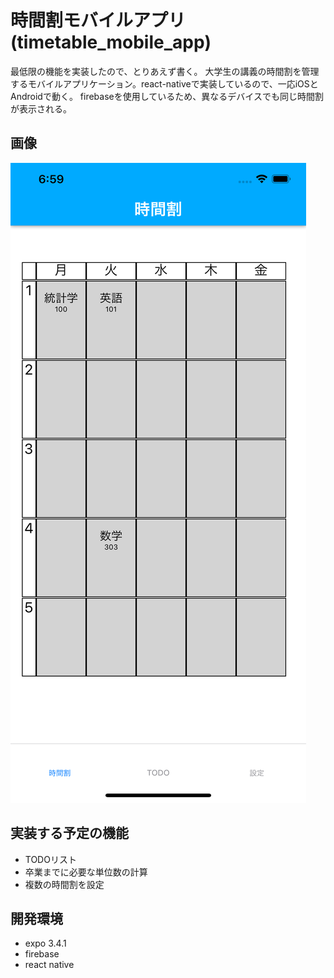 # 時間割モバイルアプリ(timetable_mobile_app)

 最低限の機能を実装したので、とりあえず書く。
 大学生の講義の時間割を管理するモバイルアプリケーション。react-nativeで実装しているので、一応iOSとAndroidで動く。
 firebaseを使用しているため、異なるデバイスでも同じ時間割が表示される。
 
## 画像

![時間割表](timetable.png)
## 実装する予定の機能

* TODOリスト
* 卒業までに必要な単位数の計算
* 複数の時間割を設定
 
## 開発環境

* expo 3.4.1
* firebase
* react native

